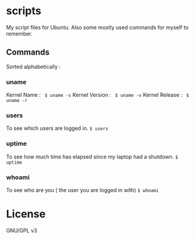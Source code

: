 # scripts

My script files for Ubuntu. Also some mostly used commands for myself to remember.

## Commands
Sorted alphabetically :

### uname
  Kernel Name     : ` $ uname -s`
  Kernel Version  : ` $ uname -v`
  Kernel Release  : ` $ uname -r`

### users
To see which users are logged in.
  ` $ users `
  
### uptime 
To see how much time has elapsed since my laptop had a shutdown.
  ` $ uptime `
  
### whoami
To see who are you ( the user you are logged in with)
  ` $ whoami `
  
# License

GNU/GPL v3
